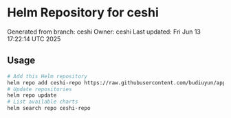 # Helm Repository for ceshi
Generated from branch: ceshi
Owner: ceshi
Last updated: Fri Jun 13 17:22:14 UTC 2025

## Usage
```bash
# Add this Helm repository
helm repo add ceshi-repo https://raw.githubusercontent.com/budiuyun/appStore/helm-ceshi/
# Update repositories
helm repo update
# List available charts
helm search repo ceshi-repo
```
